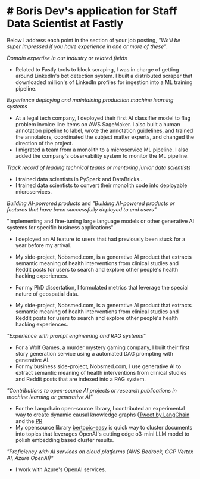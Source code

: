 # # Boris Dev's application for Staff Data Scientist at Fastly

Below I address each point in the section of your job posting,
_"We’ll be super impressed if you have experience in one or more of these"_.

_Domain expertise in our industry or related fields_

-   Related to Fastly tools to block scraping, I was in charge of getting around
    LinkedIn's bot detection system. I built a distributed scraper that downloaded
    million's of LinkedIn profiles for ingestion into a ML training pipeline.

_Experience deploying and maintaining production machine learning systems_

-   At a legal tech company, I deployed their first AI classifier model to flag
    problem invoice line items on AWS SageMaker. I also built a human
    annotation pipeline to label, wrote the annotation guidelines, and trained
    the annotators, coordinated the subject matter experts, and changed the
    direction of the project.
-   I migrated a team from a monolith to a microservice ML pipeline. I also added
    the company's observability system to monitor the ML pipeline.

_Track record of leading technical teams or mentoring junior data scientists_

-   I trained data scientists in PySpark and DataBricks..
-   I trained data scientists to convert their monolith code into deployable microservices.

_Building AI-powered products_ and _"Building AI-powered products or features that have been successfully deployed to end users"_

"Implementing and fine-tuning large language models or other generative AI systems for specific business applications"

-   I deployed an AI feature to users that had previously been stuck for a year before my arrival.
-   My side-project, Nobsmed.com, is a generative AI product that extracts
    semantic meaning of health interventions from clinical studies and Reddit
    posts for users to search and explore other people's health hacking experiences.

-   For my PhD dissertation, I formulated metrics that leverage the special nature of geospatial data.

-   My side-project, Nobsmed.com, is a generative AI product that extracts
    semantic meaning of health interventions from clinical studies and Reddit
    posts for users to search and explore other people's health hacking experiences.

_"Experience with prompt engineering and RAG systems"_

-   For a Wolf Games, a murder mystery gaming company, I built their first
    story generation service using a automated DAG prompting with generative
    AI.
-   For my business side-project, Nobsmed.com, I use generative AI to extract
    semantic meaning of health interventions from clinical studies and Reddit
    posts that are indexed into a RAG system.

_"Contributions to open-source AI projects or research publications in machine learning or generative AI"_

-   For the Langchain open-source library, I contributed an experimental way to
    create dynamic causal knowledge graphs ([Tweet by LangChain](https://twitter.com/LangChainAI/status/1678797225013440514) and the [PR](https://github.com/langchain-ai/langchain/pull/6255)
-   My opensource library [bertopic-easy](https://github.com/borisdev/bertopic-easy) is quick way to cluster documents into topics that leverages OpenAI's cutting edge o3-mini LLM model to polish embedding based cluster results.

_"Proficiency with AI services on cloud platforms (AWS Bedrock, GCP Vertex AI, Azure OpenAI)"_

-   I work with Azure's OpenAI services.

